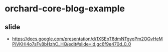 # orchard-core-blog-example

## slide
- https://docs.google.com/presentation/d/1XSEpT8dmNTgyoPm2OGvHeMPiVKHl4o7sFv8bHzhO_HQ/edit#slide=id.gc6f9e470d_0_0
